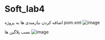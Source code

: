 # Soft_lab4

اضافه کردن نیازمندی ها به پروژه pom.xml
![image](https://github.com/user-attachments/assets/7efb0a1e-3a6d-4a39-999a-ac579186f7e3)

نصب پلاگین ها
![image](https://github.com/user-attachments/assets/4a6cec35-943d-4c3f-afbf-41b52a7979f5)

